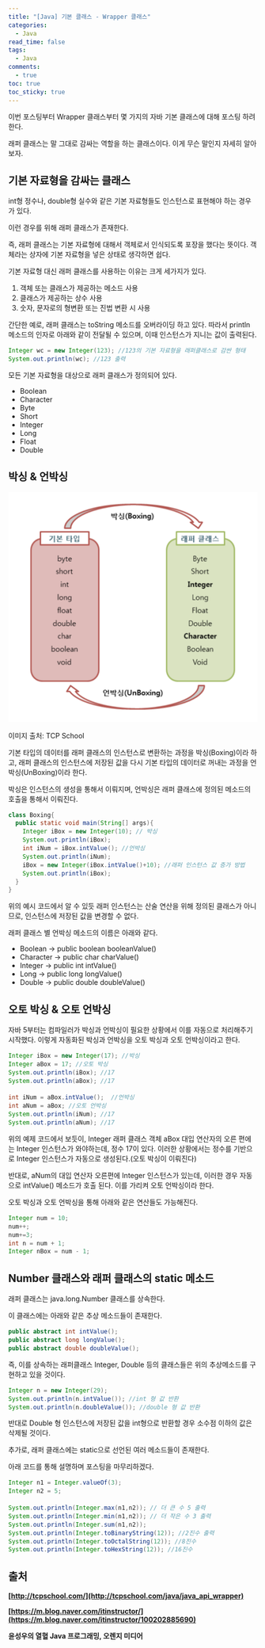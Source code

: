 ```yaml
---
title: "[Java] 기본 클래스 - Wrapper 클래스"
categories:
  - Java
read_time: false
tags:
  - Java
comments:
  - true
toc: true
toc_sticky: true
---
```

이번 포스팅부터 Wrapper 클래스부터 몇 가지의 자바 기본 클래스에 대해 포스팅 하려한다.

래퍼 클래스는 말 그대로 감싸는 역할을 하는 클래스이다. 이게 무슨 말인지 자세히 알아보자.

## 기본 자료형을 감싸는 클래스
int형 정수나, double형 실수와 같은 기본 자료형들도 인스턴스로 표현해야 하는 경우가 있다.

이런 경우를 위해 래퍼 클래스가 존재한다.

즉, 래퍼 클래스는 기본 자료형에 대해서 객체로서 인식되도록 포장을 했다는 뜻이다. 객체라는 상자에 기본 자료형을 넣은 상태로 생각하면 쉽다.

기본 자료형 대신 래퍼 클래스를 사용하는 이유는 크게 세가지가 있다.

1. 객체 또는 클래스가 제공하는 메소드 사용
2. 클래스가 제공하는 상수 사용
3. 숫자, 문자로의 형변환 또는 진법 변환 시 사용

간단한 예로, 래퍼 클래스는 toString 메소드를 오버라이딩 하고 있다. 따라서 println 메소드의 인자로 아래와 같이 전달될 수 있으며, 이때 인스턴스가 지니는 값이 출력된다.

```java
Integer wc = new Integer(123); //123의 기본 자료형을 래퍼클래스로 감싼 형태
System.out.println(wc); //123 출력
```

모든 기본 자료형을 대상으로 래퍼 클래스가 정의되어 있다.

* Boolean
* Character
* Byte
* Short
* Integer
* Long
* Float
* Double

## 박싱 & 언박싱

![](/assets/img/java/202003311.png)

이미지 출처: TCP School

기본 타입의 데이터를 래퍼 클래스의 인스턴스로 변환하는 과정을 박싱(Boxing)이라 하고, 래퍼 클래스의 인스턴스에 저장된 값을 다시 기본 타입의 데이터로 꺼내는 과정을 언박싱(UnBoxing)이라 한다. 

박싱은 인스턴스의 생성을 통해서 이뤄지며, 언박싱은 래퍼 클래스에 정의된 메소드의 호출을 통해서 이뤄진다.

```java
class Boxing{
  public static void main(String[] args){
    Integer iBox = new Integer(10); // 박싱
    System.out.println(iBox);
    int iNum = iBox.intValue(); //언박싱
    System.out.println(iNum);
    iBox = new Integer(iBox.intValue()+10); //래퍼 인스턴스 값 증가 방법
    System.out.println(iBox);
  }
}
```

위의 예시 코드에서 알 수 있듯 래퍼 인스턴스는 산술 연산을 위해 정의된 클래스가 아니므로, 인스턴스에 저장된 값을 변경할 수 없다.

래퍼 클래스 별 언박싱 메소드의 이름은 아래와 같다.

* Boolean -> public boolean booleanValue()
* Character -> public char charValue()
* Integer -> public int intValue()
* Long -> public long longValue()
* Double -> public double doubleValue()

## 오토 박싱 & 오토 언박싱
자바 5부터는 컴파일러가 박싱과 언박싱이 필요한 상황에서 이를 자동으로 처리해주기 시작했다. 이렇게 자동화된 박싱과 언박싱을 오토 박싱과 오토 언박싱이라고 한다.

```java
Integer iBox = new Integer(17); //박싱
Integer aBox = 17; //오토 박싱
System.out.println(iBox); //17
System.out.println(aBox); //17

int iNum = aBox.intValue();  //언박싱
int aNum = aBox; //오토 언박싱
System.out.println(iNum); //17
System.out.println(aNum); //17
```

위의 예제 코드에서 보듯이, Integer 래퍼 클래스 객체 aBox 대입 연산자의 오른 편에는 Integer 인스턴스가 와야하는데, 정수 17이 있다. 이러한 상황에서는 정수를 기반으로 Integer 인스턴스가 자동으로 생성된다.(오토 박싱이 이뤄진다)

반대로, aNum의 대입 연산자 오른편에 Integer 인스턴스가 있는데, 이러한 경우 자동으로 intValue() 메소드가 호출 된다. 이를 가리켜 오토 언박싱이라 한다.

오토 박싱과 오토 언박싱을 통해 아래와 같은 연산들도 가능해진다.

```java
Integer num = 10;
num++; 
num+=3;
int n = num + 1; 
Integer nBox = num - 1;  
```

## Number 클래스와 래퍼 클래스의 static 메소드
래퍼 클래스는 java.long.Number 클래스를 상속한다.

이 클래스에는 아래와 같은 추상 메소드들이 존재한다.

```java
public abstract int intValue();
public abstract long longValue();
public abstract double doubleValue();
```

즉, 이를 상속하는 래퍼클래스 Integer, Double 등의 클래스들은 위의 추상메소드를 구현하고 있을 것이다.

```java
Integer n = new Integer(29);
System.out.println(n.intValue()); //int 형 값 반환
System.out.println(n.doubleValue()); //double 형 값 반환
```

반대로 Double 형 인스턴스에 저장된 값을 int형으로 반환할 경우 소수점 이하의 값은 삭제될 것이다.

추가로, 래퍼 클래스에는 static으로 선언된 여러 메소드들이 존재한다.

아래 코드를 통해 설명하며 포스팅을 마무리하겠다.

```java
Integer n1 = Integer.valueOf(3);
Integer n2 = 5;

System.out.println(Integer.max(n1,n2)); // 더 큰 수 5 출력
System.out.println(Integer.min(n1,n2)); // 더 작은 수 3 출력
System.out.println(Integer.sum(n1,n2)); 
System.out.println(Integer.toBinaryString(12)); //2진수 출력
System.out.println(Integer.toOctalString(12)); //8진수
System.out.println(Integer.toHexString(12)); //16진수
```

## 출처
__[http://tcpschool.com/](http://tcpschool.com/java/java_api_wrapper)__

__[https://m.blog.naver.com/itinstructor/](https://m.blog.naver.com/itinstructor/100202885690)__

__윤성우의 열혈 Java 프로그래밍, 오렌지 미디어__